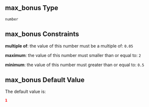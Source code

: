 ## max_bonus Type

`number`

## max_bonus Constraints

**multiple of**: the value of this number must be a multiple of: `0.05`

**maximum**: the value of this number must smaller than or equal to: `2`

**minimum**: the value of this number must greater than or equal to: `0.5`

## max_bonus Default Value

The default value is:

```json
1
```
